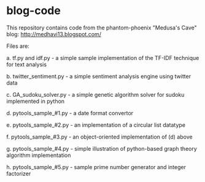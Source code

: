 # blog-code
This repository contains code from the phantom-phoenix "Medusa's Cave" blog: http://medhavi13.blogspot.com/

Files are: 

a. tf.py and idf.py - a simple sample implementation of the TF-IDF technique for text analysis

b. twitter_sentiment.py - a simple sentiment analysis engine using twitter data

c. GA_sudoku_solver.py - a simple genetic algorithm solver for sudoku implemented in python

d. pytools_sample_#1.py - a date format convertor

e. pytools_sample_#2.py - an implementation of a circular list datatype

f. pytools_sample_#3.py - an object-oriented implementation of (d) above

g. pytools_sample_#4.py - simple illustration of python-based graph theory algorithm implementation

h. pytools_sample_#5.py - sample prime number generator and integer factorizer

